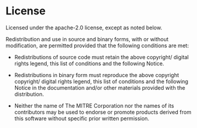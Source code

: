 # License

Licensed under the apache-2.0 license, except as noted below.

Redistribution and use in source and binary forms, with or without modification, are permitted provided that the following conditions are met:

- Redistributions of source code must retain the above copyright/ digital rights legend, this list of conditions and the following Notice.

- Redistributions in binary form must reproduce the above copyright copyright/ digital rights legend, this list of conditions and the following Notice in the documentation and/or other materials provided with the distribution.

- Neither the name of The MITRE Corporation nor the names of its contributors may be used to endorse or promote products derived from this software without specific prior written permission.
